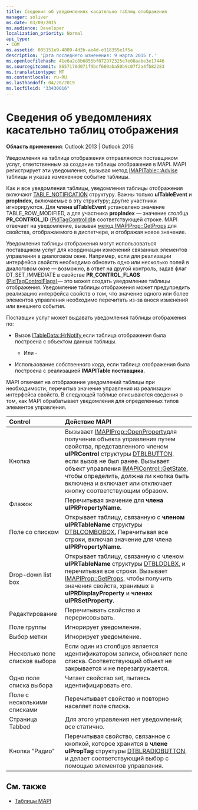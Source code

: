 ```yaml
---
title: Сведения об уведомлениях касательно таблиц отображения
manager: soliver
ms.date: 03/09/2015
ms.audience: Developer
localization_priority: Normal
api_type:
- COM
ms.assetid: 085151e9-4809-4d2b-ae4d-e318355e1f5a
description: 'Дата последнего изменения: 9 марта 2015 г.'
ms.openlocfilehash: 41e6a2c8b6856bf072972325e7e08aabe3e17446
ms.sourcegitcommit: 8657170d071f9bcf680aba50b9c07f2a4fb82283
ms.translationtype: MT
ms.contentlocale: ru-RU
ms.lasthandoff: 04/28/2019
ms.locfileid: "33430016"
---
```

# <a name="about-display-table-notifications"></a>Сведения об уведомлениях касательно таблиц отображения

**Область применения**: Outlook 2013 | Outlook 2016 
  
Уведомления на таблице отображения отправляются поставщиком услуг, ответственным за создание таблицы отображения в MAPI. MAPI регистрирует эти уведомления, вызывая метод [IMAPITable:::Advise](imapitable-advise.md) таблицы и указав измененное событие таблицы. 
  
Как и все уведомления таблицы, уведомления таблицы отображения включают [TABLE_NOTIFICATION](table_notification.md) структуру. Важны только **ulTableEvent** и **propIndex,** включаемые в эту структуру; другие участники игнорируются. Для **члена ulTableEvent** установлено значение TABLE_ROW_MODIFIED, а для участника **propIndex** — значение столбца **PR_CONTROL_ID** [(PidTagControlId)](pidtagcontrolid-canonical-property.md)в соответствующей строке. MAPI отвечает на уведомление, вызывая [метод IMAPIProp::GetProps](imapiprop-getprops.md) для свойства, отображаемого в диспетчере, и отображая новое значение. 
  
Уведомления таблицы отображения могут использоваться поставщиком услуг для координации изменений связанных элементов управления в диалоговом окне. Например, если для реализации интерфейса свойств необходимо обновить одно или несколько полей в диалоговом окне — возможно, в ответ на другой контроль, задав флаг DT_SET_IMMEDIATE в свойстве **PR_CONTROL_FLAGS** [(PidTagControlFlags)](pidtagcontrolflags-canonical-property.md)— это может создать уведомление таблицы отображения. Уведомление таблицы отображения может предупредить реализацию интерфейса свойств о том, что значение одного или более элементов управления необходимо перечитать из-за внося изменений или внешнего события. 
  
Поставщик услуг может выдавать уведомления таблицы отображения по:
  
- Вызов [ITableData::HrNotify,](itabledata-hrnotify.md)если таблица отображения была построена с объектом данных таблицы.
    
    - Или -
    
- Использование собственного кода, если таблица отображения была построена с реализацией **IMAPITable поставщика.** 
    
MAPI отвечает на отображение уведомлений таблицы при необходимости, перечитыв значение управления из реализации интерфейса свойств. В следующей таблице описываются сведения о том, как MAPI обрабатывает уведомления для определенных типов элементов управления.
  
|**Control**|**Действие MAPI**|
|:-----|:-----|
|Кнопка  <br/> |Вызывает [IMAPIProp::OpenProperty](imapiprop-openproperty.md)для получения объекта управления путем свойства, представленного членом **ulPRControl** структуры [DTBLBUTTON,](dtblbutton.md) если вызов не был ранее. Вызывает объект управления [IMAPIControl::GetState,](imapicontrol-getstate.md) чтобы определить, должна ли кнопка быть включена и включает или отключает кнопку соответствующим образом.  <br/> |
|Флажок  <br/> |Перечитывая значение для **члена ulPRPropertyName.**  <br/> |
|Поле со списком  <br/> |Открывает таблицу, связанную с **членом ulPRTableName** структуры [DTBLCOMBOBOX.](dtblcombobox.md) Перечитывая все строки, включая значение для члена **ulPRPropertyName.**  <br/> |
|Drop-down list box  <br/> |Открывает таблицу, связанную с членом **ulPRTableName** структуры [DTBLDDLBX,](dtblddlbx.md) и перечитывая все строки. Вызывает [IMAPIProp::GetProps,](imapiprop-getprops.md) чтобы получить значения свойств, хранимых в **ulPRDisplayProperty** и **членах ulPRSetProperty.**  <br/> |
|Редактирование  <br/> |Перечитывать свойство и перерисовывать.  <br/> |
|Поле группы  <br/> |Игнорирует уведомление.  <br/> |
|Выбор метки  <br/> |Игнорирует уведомление.  <br/> |
|Несколько поле списков выбора  <br/> |Если один из столбцов является идентификатором записи, обновляет поле списка. Соответствующий объект не закрывается и не перезагружается.  <br/> |
|Одно поле списка выбора  <br/> |Читает свойство set, пытаясь идентифицировать его.  <br/> |
|Поле с несколькими списками  <br/> |Перечитывает свойство и повторно населяет поле списка.  <br/> |
|Страница Tabbed  <br/> |Для этого управления нет уведомлений; все статично.  <br/> |
|Кнопка "Радио"  <br/> |Перечитывая свойство, связанное с кнопкой, которое хранится в **члене ulPropTag** структуры [DTBLRADIOBUTTON,](dtblradiobutton.md) и делает соответствующий выбор с помощью элементов управления.  <br/> |
   
## <a name="see-also"></a>См. также

- [Таблицы MAPI](mapi-tables.md)

